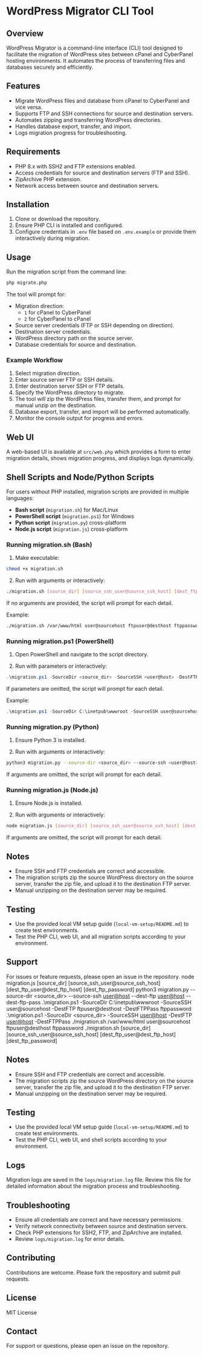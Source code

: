 # WordPress Migrator CLI Tool

## Overview

WordPress Migrator is a command-line interface (CLI) tool designed to facilitate the migration of WordPress sites between cPanel and CyberPanel hosting environments. It automates the process of transferring files and databases securely and efficiently.

## Features

- Migrate WordPress files and database from cPanel to CyberPanel and vice versa.
- Supports FTP and SSH connections for source and destination servers.
- Automates zipping and transferring WordPress directories.
- Handles database export, transfer, and import.
- Logs migration progress for troubleshooting.

## Requirements

- PHP 8.x with SSH2 and FTP extensions enabled.
- Access credentials for source and destination servers (FTP and SSH).
- ZipArchive PHP extension.
- Network access between source and destination servers.

## Installation

1. Clone or download the repository.
2. Ensure PHP CLI is installed and configured.
3. Configure credentials in `.env` file based on `.env.example` or provide them interactively during migration.

## Usage

Run the migration script from the command line:

```bash
php migrate.php
```

The tool will prompt for:

- Migration direction:
  - `1` for cPanel to CyberPanel
  - `2` for CyberPanel to cPanel
- Source server credentials (FTP or SSH depending on direction).
- Destination server credentials.
- WordPress directory path on the source server.
- Database credentials for source and destination.

### Example Workflow

1. Select migration direction.
2. Enter source server FTP or SSH details.
3. Enter destination server SSH or FTP details.
4. Specify the WordPress directory to migrate.
5. The tool will zip the WordPress files, transfer them, and prompt for manual unzip on the destination.
6. Database export, transfer, and import will be performed automatically.
7. Monitor the console output for progress and errors.

## Web UI

A web-based UI is available at `src/web.php` which provides a form to enter migration details, shows migration progress, and displays logs dynamically.

## Shell Scripts and Node/Python Scripts

For users without PHP installed, migration scripts are provided in multiple languages:

- **Bash script** (`migration.sh`) for Mac/Linux
- **PowerShell script** (`migration.ps1`) for Windows
- **Python script** (`migration.py`) cross-platform
- **Node.js script** (`migration.js`) cross-platform

### Running migration.sh (Bash)

1. Make executable:

```bash
chmod +x migration.sh
```

2. Run with arguments or interactively:

```bash
./migration.sh [source_dir] [source_ssh_user@source_ssh_host] [dest_ftp_user@dest_ftp_host] [dest_ftp_password]
```

If no arguments are provided, the script will prompt for each detail.

Example:

```bash
./migration.sh /var/www/html user@sourcehost ftpuser@desthost ftppassword
```

### Running migration.ps1 (PowerShell)

1. Open PowerShell and navigate to the script directory.

2. Run with parameters or interactively:

```powershell
.\migration.ps1 -SourceDir <source_dir> -SourceSSH <user@host> -DestFTP <user@host> -DestFTPPass <password>
```

If parameters are omitted, the script will prompt for each detail.

Example:

```powershell
.\migration.ps1 -SourceDir C:\inetpub\wwwroot -SourceSSH user@sourcehost -DestFTP ftpuser@desthost -DestFTPPass ftppassword
```

### Running migration.py (Python)

1. Ensure Python 3 is installed.

2. Run with arguments or interactively:

```bash
python3 migration.py --source-dir <source_dir> --source-ssh <user@host> --dest-ftp <user@host> --dest-ftp-pass <password>
```

If arguments are omitted, the script will prompt for each detail.

### Running migration.js (Node.js)

1. Ensure Node.js is installed.

2. Run with arguments or interactively:

```bash
node migration.js [source_dir] [source_ssh_user@source_ssh_host] [dest_ftp_user@dest_ftp_host] [dest_ftp_password]
```

If arguments are omitted, the script will prompt for each detail.

## Notes

- Ensure SSH and FTP credentials are correct and accessible.
- The migration scripts zip the source WordPress directory on the source server, transfer the zip file, and upload it to the destination FTP server.
- Manual unzipping on the destination server may be required.

## Testing

- Use the provided local VM setup guide (`local-vm-setup/README.md`) to create test environments.
- Test the PHP CLI, web UI, and all migration scripts according to your environment.

## Support

For issues or feature requests, please open an issue in the repository.
node migration.js [source_dir] [source_ssh_user@source_ssh_host] [dest_ftp_user@dest_ftp_host] [dest_ftp_password]
python3 migration.py --source-dir <source_dir> --source-ssh <user@host> --dest-ftp <user@host> --dest-ftp-pass <password>
.\migration.ps1 -SourceDir C:\inetpub\wwwroot -SourceSSH user@sourcehost -DestFTP ftpuser@desthost -DestFTPPass ftppassword
.\migration.ps1 -SourceDir <source_dir> -SourceSSH <user@host> -DestFTP <user@host> -DestFTPPass <password>
./migration.sh /var/www/html user@sourcehost ftpuser@desthost ftppassword
./migration.sh [source_dir] [source_ssh_user@source_ssh_host] [dest_ftp_user@dest_ftp_host] [dest_ftp_password]

## Notes

- Ensure SSH and FTP credentials are correct and accessible.
- The migration scripts zip the source WordPress directory on the source server, transfer the zip file, and upload it to the destination FTP server.
- Manual unzipping on the destination server may be required.

## Testing

- Use the provided local VM setup guide (`local-vm-setup/README.md`) to create test environments.
- Test the PHP CLI, web UI, and shell scripts according to your environment.

## Logs

Migration logs are saved in the `logs/migration.log` file. Review this file for detailed information about the migration process and troubleshooting.

## Troubleshooting

- Ensure all credentials are correct and have necessary permissions.
- Verify network connectivity between source and destination servers.
- Check PHP extensions for SSH2, FTP, and ZipArchive are installed.
- Review `logs/migration.log` for error details.

## Contributing

Contributions are welcome. Please fork the repository and submit pull requests.

## License

MIT License

## Contact

For support or questions, please open an issue on the repository.
